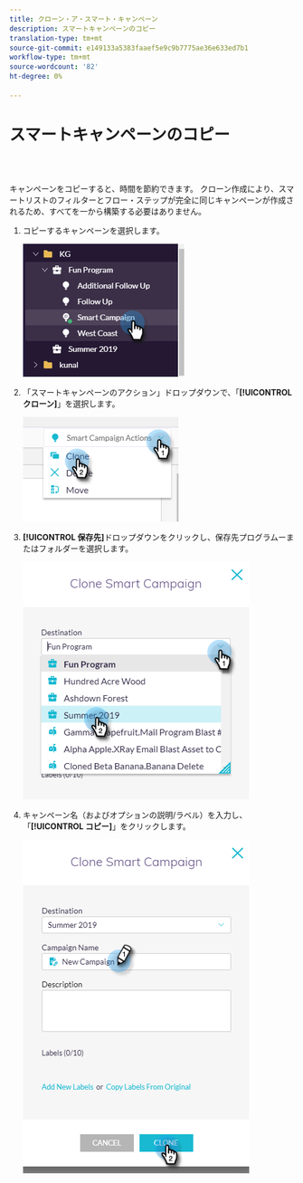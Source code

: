 ```yaml
---
title: クローン・ア・スマート・キャンペーン
description: スマートキャンペーンのコピー
translation-type: tm+mt
source-git-commit: e149133a5383faaef5e9c9b7775ae36e633ed7b1
workflow-type: tm+mt
source-wordcount: '82'
ht-degree: 0%

---
```



# スマートキャンペーンのコピー

<br> 

キャンペーンをコピーすると、時間を節約できます。 クローン作成により、スマートリストのフィルターとフロー・ステップが完全に同じキャンペーンが作成されるため、すべてを一から構築する必要はありません。

1. コピーするキャンペーンを選択します。

   ![イメージ1](/help/sky/assets/smart-campaigns/clone-a-smart-campaign/clone-a-smart-campaign-1.png)

1. 「スマートキャンペーンのアクション」ドロップダウンで、「**[!UICONTROL クローン]**」を選択します。

   ![イメージ2](/help/sky/assets/smart-campaigns/clone-a-smart-campaign/clone-a-smart-campaign-2.png)

1. **[!UICONTROL 保存先]**&#x200B;ドロップダウンをクリックし、保存先プログラムーまたはフォルダーを選択します。

   ![イメージ3](/help/sky/assets/smart-campaigns/clone-a-smart-campaign/clone-a-smart-campaign-3.png)

1. キャンペーン名（およびオプションの説明/ラベル）を入力し、「**[!UICONTROL コピー]**」をクリックします。

   ![画像4](/help/sky/assets/smart-campaigns/clone-a-smart-campaign/clone-a-smart-campaign-4.png)
